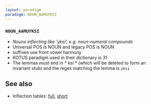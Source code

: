 ```yaml
---
layout: paradigm
paradigm: NOUN_AAMUYKSI
---
```

### ` NOUN_AAMUYKSI `

* _Nouns inflecting like 'yksi', e.g. noun-numeral compounds_
* Universal POS is NOUN and legacy POS is NOUN
* suffixes use front vowel harmony
* KOTUS paradigm used in their dictionary is 31
* The lemmas must end in * ksi * (which will be deleted to form an invariant stub) and the regex matching the lemma is ` yksi `

## See also

* Inflection tables: [full](gen/A/aamuyksi.html), [short](gen/A/aamuyksi_wikt.html)

